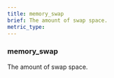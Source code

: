 ```yaml
---
title: memory_swap
brief: The amount of swap space.
metric_type:
---
```

### memory_swap

The amount of swap space.

